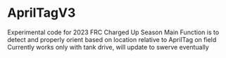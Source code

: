 # AprilTagV3

Experimental code for 2023 FRC Charged Up Season
Main Function is to detect and properly orient based on location relative to AprilTag on field
Currently works only with tank drive, will update to swerve eventually
